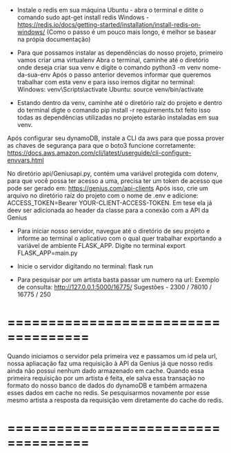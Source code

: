 - Instale o redis em sua máquina
Ubuntu - abra o terminal e ditite o comando sudo apt-get install redis
Windows - https://redis.io/docs/getting-started/installation/install-redis-on-windows/ (Como o passo é um pouco mais longo, é melhor se basear na própia documentação)

- Para que possamos instalar as dependências do nosso projeto, primeiro vamos criar uma virtualenv
Abra o terminal, caminhe até o diretório onde deseja criar sua venv e digite o comando python3 -m venv nome-da-sua-env
Após o passo anterior devemos informar que queremos trabalhar com esta venv e para isso iremos digitar no terminal:
Windows: venv\Scripts\activate
Ubuntu: source venv/bin/activate

- Estando dentro da venv, caminhe até o diretório raíz do projeto e dentro do terminal digte o comando pip install -r requirements.txt
feito isso todas as dependências utilizadas no projeto estarão instaladas em sua venv.

Após configurar seu dynamoDB, instale a CLI da aws para que possa prover as chaves de segurança para que o boto3 funcione corretamente:
https://docs.aws.amazon.com/cli/latest/userguide/cli-configure-envvars.html


No diretório api/Geniusapi.py, contém uma variável protegida com dotenv, para que você possa ter acesso a uma, precisa ter um token de acesso que pode ser gerado em: https://genius.com/api-clients
Após isso, crie um arquivo no diretório raíz do projeto com o nome de .env e adicione: ACCESS_TOKEN=Bearer YOUR-CLIENT-ACCESS-TOKEN. Em tese ela já deev ser adicionada ao header da classe para a conexão com a API da Genius

- Para iniciar nosso servidor, navegue até o diretório de seu projeto e informe ao terminal o aplicativo com o qual quer trabalhar exportando a variável de ambiente
FLASK_APP. Digite no terminal export FLASK_APP=main.py

- Inicie o servidor digitando no terminal: flask run

- Para pesquisar por um artista basta passar um numero na url:
Exemplo de consulta: http://127.0.0.1:5000/16775/
Sugestões - 2300 / 78010 / 16775 / 250


# ==================================== #
Quando iniciamos o servidor pela primeira vez e passamos um id pela url, nossa apliacação faz uma requisição à API da Genius já que nosso redis ainda não possui nenhum dado armazenado em cache.
Quando essa primeira requisição por um artista é feita, ele salva essa transação no formato do nosso banco de dados do dynamoDB e também armazena esses dados em cache no redis.
Se pesquisarmos novamente por esse mesmo artista a resposta da requisição vem diretamente do cache do redis.
# ==================================== #
